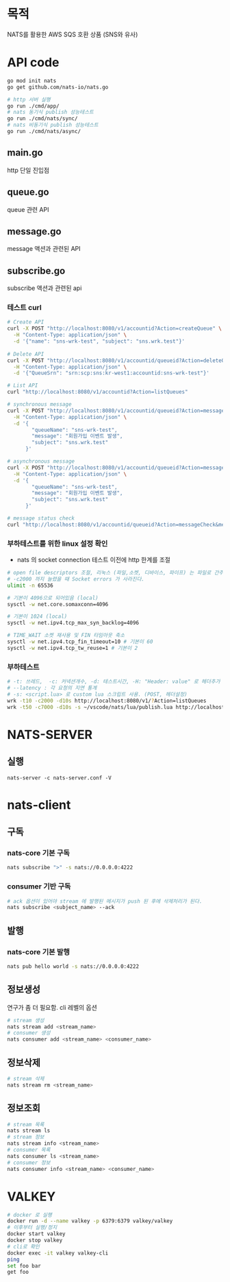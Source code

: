 # 목적
NATS를 활용한 AWS SQS 호환 상품 (SNS와 유사)

# API code
```bash
go mod init nats
go get github.com/nats-io/nats.go

# http 서버 실행
go run ./cmd/app/ 
# nats 동기식 publish 성능테스트
go run ./cmd/nats/sync/
# nats 비동기식 publish 성능테스트
go run ./cmd/nats/async/
```

## main.go 
http 단일 진입점

## queue.go
queue 관련 API

## message.go
message 액션과 관련된 API

## subscribe.go
subscribe 액션과 관련된 api 

### 테스트 curl
```bash
# Create API
curl -X POST "http://localhost:8080/v1/accountid?Action=createQueue" \
  -H "Content-Type: application/json" \
  -d '{"name": "sns-wrk-test", "subject": "sns.wrk.test"}'
 
# Delete API
curl -X POST "http://localhost:8080/v1/accountid/queueid?Action=deleteQueue" \
  -H "Content-Type: application/json" \
  -d '{"QueueSrn": "srn:scp:sns:kr-west1:accountid:sns-wrk-test"}'

# List API
curl "http://localhost:8080/v1/accountid?Action=listQueues"

# synchronous message
curl -X POST "http://localhost:8080/v1/accountid/queueid?Action=message" \
  -H "Content-Type: application/json" \
  -d '{
        "queueName": "sns-wrk-test",
        "message": "회원가입 이벤트 발생",
        "subject": "sns.wrk.test"
      }'

# asynchronous message
curl -X POST "http://localhost:8080/v1/accountid/queueid?Action=messageAsync" \
  -H "Content-Type: application/json" \
  -d '{
        "queueName": "sns-wrk-test",
        "message": "회원가입 이벤트 발생",
        "subject": "sns.wrk.test"
      }'

# message status check
curl "http://localhost:8080/v1/accountid/queueid?Action=messageCheck&messageId=<message-id>"

```

### 부하테스트를 위한 linux 설정 확인
- nats 의 socket connection 테스트 이전에 http 한계를 조절
```bash
# open file descriptors 조절, 리눅스 (파일,소켓, 디바이스, 파이프) 는 파일로 간주
# -c2000 까지 늘렸을 때 Socket errors 가 사라진다. 
ulimit -n 65536

# 기본이 4096으로 되어있음 (local)
sysctl -w net.core.somaxconn=4096

# 기본이 1024 (local)
sysctl -w net.ipv4.tcp_max_syn_backlog=4096

# TIME_WAIT 소켓 재사용 및 FIN 타임아웃 축소
sysctl -w net.ipv4.tcp_fin_timeout=10 # 기본이 60
sysctl -w net.ipv4.tcp_tw_reuse=1 # 기본이 2
```

### 부하테스트
```bash
# -t: 쓰레드,  -c: 커넥션개수, -d: 테스트시간, -H: "Header: value" 로 헤더추가
# --latency : 각 요청의 지연 통계
# -s: <script.lua> 로 custom lua 스크립트 사용. (POST, 헤더설정)
wrk -t10 -c2000 -d10s http://localhost:8080/v1/?Action=listQueues
wrk -t50 -c7000 -d10s -s ~/vscode/nats/lua/publish.lua http://localhost:8080/v1/accountid/queueid?Action=message
```

# NATS-SERVER
## 실행
```nats-server -c nats-server.conf -V```

# nats-client

## 구독
### nats-core 기본 구독
```bash
nats subscribe ">" -s nats://0.0.0.0:4222
```
### consumer 기반 구독 
```bash
# ack 옵션이 있어야 stream 에 발행된 메시지가 push 된 후에 삭제처리가 된다. 
nats subscribe <subject_name> --ack
```

## 발행
### nats-core 기본 발행
```bash
nats pub hello world -s nats://0.0.0.0:4222
```

## 정보생성
연구가 좀 더 필요함. cli 레벨의 옵션

```bash
# stream 생성
nats stream add <stream_name>
# consumer 생성
nats consumer add <stream_name> <consumer_name>
```

## 정보삭제
```bash
# stream 삭제
nats stream rm <stream_name>
```

## 정보조회
```bash
# stream 목록
nats stream ls
# stream 정보
nats stream info <stream_name>
# consumer 목록
nats consumer ls <stream_name>
# consumer 정보
nats consumer info <stream_name> <consumer_name>
```

# VALKEY
```bash
# docker 로 실행
docker run -d --name valkey -p 6379:6379 valkey/valkey
# 이후부터 실행/정지
docker start valkey
docker stop valkey
# cli로 확인
docker exec -it valkey valkey-cli
ping
set foo bar
get foo
```
